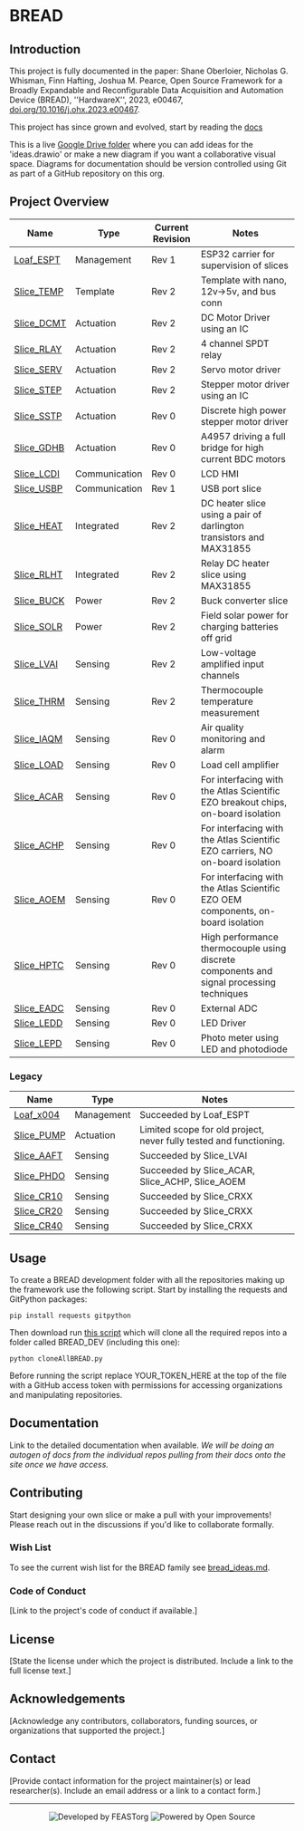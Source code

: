 # BREAD

## Introduction
This project is fully documented in the paper: Shane Oberloier, Nicholas G. Whisman, Finn Hafting, Joshua M. Pearce, Open Source Framework for a Broadly Expandable and Reconfigurable Data Acquisition and Automation Device (BREAD), ''HardwareX'', 2023, e00467, [doi.org/10.1016/j.ohx.2023.e00467](https://doi.org/10.1016/j.ohx.2023.e00467).

This project has since grown and evolved, start by reading the [docs](docs/README.md)

This is a live [Google Drive folder](https://drive.google.com/drive/folders/1WQfWja8mfwrVcG5KNg36Ahn4GjASRSuR?usp=drive_link) where you can add ideas for the 'ideas.drawio' or make a new diagram if you want a collaborative visual space. Diagrams for documentation should be version controlled using Git as part of a GitHub repository on this org.

## Project Overview

| Name | Type | Current Revision | Notes |
| --- | --- | --- | --- |
| [Loaf_ESPT](https://github.com/FEASTorg/Loaf_ESPT) | Management | Rev 1 | ESP32 carrier for supervision of slices |
| [Slice_TEMP](https://github.com/FEASTorg/Slice_TEMP) | Template | Rev 2 | Template with nano, 12v->5v, and bus conn |
| [Slice_DCMT](https://github.com/FEASTorg/Slice_DCMT) | Actuation | Rev 2 | DC Motor Driver using an IC |
| [Slice_RLAY](https://github.com/FEASTorg/Slice_RLAY) | Actuation | Rev 2 | 4 channel SPDT relay |
| [Slice_SERV](https://github.com/FEASTorg/Slice_SERV) | Actuation | Rev 2 | Servo motor driver |
| [Slice_STEP](https://github.com/FEASTorg/Slice_STEP) | Actuation | Rev 2 | Stepper motor driver using an IC |
| [Slice_SSTP](https://github.com/FEASTorg/Slice_SSTP) | Actuation | Rev 0 | Discrete high power stepper motor driver |
| [Slice_GDHB](https://github.com/FEASTorg/Slice_GDHB) | Actuation | Rev 0 | A4957 driving a full bridge for high current BDC motors |
| [Slice_LCDI](https://github.com/FEASTorg/Slice_LCDI) | Communication | Rev 0 | LCD HMI |
| [Slice_USBP](https://github.com/FEASTorg/Slice_USBP) | Communication | Rev 1 | USB port slice |
| [Slice_HEAT](https://github.com/FEASTorg/Slice_HEAT) | Integrated | Rev 2 | DC heater slice using a pair of darlington transistors and MAX31855 |
| [Slice_RLHT](https://github.com/FEASTorg/Slice_RLHT) | Integrated | Rev 2 | Relay DC heater slice using MAX31855 |
| [Slice_BUCK](https://github.com/FEASTorg/Slice_BUCK) | Power | Rev 2 | Buck converter slice |
| [Slice_SOLR](https://github.com/FEASTorg/Slice_SOLR) | Power | Rev 2 | Field solar power for charging batteries off grid |
| [Slice_LVAI](https://github.com/FEASTorg/Slice_LVAI) | Sensing | Rev 2 | Low-voltage amplified input channels |
| [Slice_THRM](https://github.com/FEASTorg/Slice_THRM) | Sensing | Rev 2 | Thermocouple temperature measurement |
| [Slice_IAQM](https://github.com/FEASTorg/Slice_IAQM) | Sensing | Rev 0 | Air quality monitoring and alarm |
| [Slice_LOAD](https://github.com/FEASTorg/Slice_LOAD) | Sensing | Rev 0 | Load cell amplifier |
| [Slice_ACAR](https://github.com/FEASTorg/Slice_ACAR) | Sensing | Rev 0 | For interfacing with the Atlas Scientific EZO breakout chips, on-board isolation |
| [Slice_ACHP](https://github.com/FEASTorg/Slice_ACHP) | Sensing | Rev 0 | For interfacing with the Atlas Scientific EZO carriers, NO on-board isolation |
| [Slice_AOEM](https://github.com/FEASTorg/Slice_AOEM) | Sensing | Rev 0 | For interfacing with the Atlas Scientific EZO OEM components, on-board isolation |
| [Slice_HPTC](https://github.com/FEASTorg/Slice_HPTC) | Sensing | Rev 0 | High performance thermocouple using discrete components and signal processing techniques |
| [Slice_EADC](https://github.com/FEASTorg/Slice_EADC) | Sensing | Rev 0 | External ADC  |
| [Slice_LEDD](https://github.com/FEASTorg/Slice_LEDD) | Sensing | Rev 0 | LED Driver  |
| [Slice_LEPD](https://github.com/FEASTorg/Slice_LEPD) | Sensing | Rev 0 | Photo meter using LED and photodiode |

### Legacy

| Name | Type | Notes |
| --- | --- | --- |
| [Loaf_x004](https://github.com/FEASTorg/Loaf_x004) | Management | Succeeded by Loaf_ESPT|
| [Slice_PUMP](https://github.com/FEASTorg/Slice_PUMP) | Actuation | Limited scope for old project, never fully tested and functioning.|
| [Slice_AAFT](https://github.com/FEASTorg/Slice_AAFT) | Sensing | Succeeded by Slice_LVAI|
| [Slice_PHDO](https://github.com/FEASTorg/Slice_PHDO) | Sensing | Succeeded by Slice_ACAR, Slice_ACHP, Slice_AOEM|
| [Slice_CR10](https://github.com/FEASTorg/Slice_CR10) | Sensing | Succeeded by Slice_CRXX |
| [Slice_CR20](https://github.com/FEASTorg/Slice_CR20) | Sensing | Succeeded by Slice_CRXX |
| [Slice_CR40](https://github.com/FEASTorg/Slice_CR40) | Sensing | Succeeded by Slice_CRXX |

## Usage

To create a BREAD development folder with all the repositories making up the framework use the following script. Start by installing the requests and GitPython packages:
```
pip install requests gitpython
```
Then download run [this script](scripts/cloneAllBREAD.py) which will clone all the required repos into a folder called BREAD_DEV (including this one):
```
python cloneAllBREAD.py
```
Before running the script replace YOUR_TOKEN_HERE at the top of the file with a GitHub access token with permissions for accessing organizations and manipulating repositories.

## Documentation

Link to the detailed documentation when available. *We will be doing an autogen of docs from the individual repos pulling from their docs onto the site once we have access.*

## Contributing

Start designing your own slice or make a pull with your improvements! Please reach out in the discussions if you'd like to collaborate formally.

### Wish List

To see the current wish list for the BREAD family see [bread_ideas.md](docs/bread_ideas.md).

### Code of Conduct
[Link to the project's code of conduct if available.]

## License
[State the license under which the project is distributed. Include a link to the full license text.]

## Acknowledgements
[Acknowledge any contributors, collaborators, funding sources, or organizations that supported the project.]

## Contact
[Provide contact information for the project maintainer(s) or lead researcher(s). Include an email address or a link to a contact form.]

---

<div align="center">
  <p>
    <img src="https://img.shields.io/badge/Developed_by-UWO--FAST-orange" alt="Developed by FEASTorg">
    <img src="https://img.shields.io/badge/Powered_by-Open_Source-blue" alt="Powered by Open Source">
  </p>
</div>

